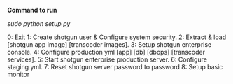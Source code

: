  **Command to run**

*sudo python setup.py*
 
0: Exit
1: Create shotgun user & Configure system security.
2: Extract & load [shotgun app image] [transcoder images].
3: Setup shotgun enterprise console.
4: Configure production yml [app] [db] [dbops] [transcoder services].
5: Start shotgun enterprise production server.
6: Configure staging yml.
7: Reset shotgun server password to password
8: Setup basic monitor
